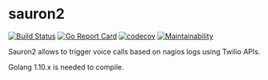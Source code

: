 # sauron2

[![Build Status](https://travis-ci.org/axamon/sauron2.svg?branch=master)](https://travis-ci.org/axamon/sauron2)
[![Go Report Card](https://goreportcard.com/badge/github.com/axamon/sauron2)](https://goreportcard.com/report/github.com/axamon/sauron2)
[![codecov](https://codecov.io/gh/axamon/sauron2/branch/master/graph/badge.svg)](https://codecov.io/gh/axamon/sauron2)
[![Maintainability](https://api.codeclimate.com/v1/badges/68a28c31e0d6dafeec98/maintainability)](https://codeclimate.com/github/axamon/sauron2/maintainability)

Sauron2 allows to trigger voice calls based on nagios logs using Twilio APIs.

Golang 1.10.x is needed to compile.